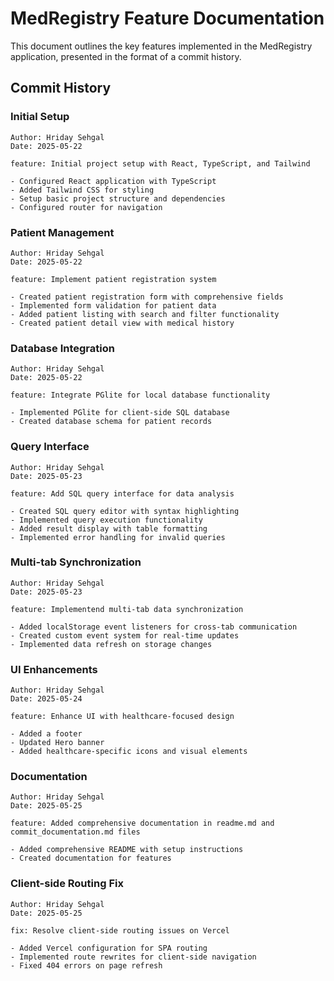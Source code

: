 # MedRegistry Feature Documentation

This document outlines the key features implemented in the MedRegistry application, presented in the format of a commit history.

## Commit History

### Initial Setup

```
Author: Hriday Sehgal
Date: 2025-05-22

feature: Initial project setup with React, TypeScript, and Tailwind

- Configured React application with TypeScript
- Added Tailwind CSS for styling
- Setup basic project structure and dependencies
- Configured router for navigation
```

### Patient Management

```
Author: Hriday Sehgal
Date: 2025-05-22

feature: Implement patient registration system

- Created patient registration form with comprehensive fields
- Implemented form validation for patient data
- Added patient listing with search and filter functionality
- Created patient detail view with medical history
```

### Database Integration

```
Author: Hriday Sehgal
Date: 2025-05-22

feature: Integrate PGlite for local database functionality

- Implemented PGlite for client-side SQL database
- Created database schema for patient records

```

### Query Interface

```
Author: Hriday Sehgal
Date: 2025-05-23

feature: Add SQL query interface for data analysis

- Created SQL query editor with syntax highlighting
- Implemented query execution functionality
- Added result display with table formatting
- Implemented error handling for invalid queries
```

### Multi-tab Synchronization

```
Author: Hriday Sehgal
Date: 2025-05-23

feature: Implementend multi-tab data synchronization

- Added localStorage event listeners for cross-tab communication
- Created custom event system for real-time updates
- Implemented data refresh on storage changes
```

### UI Enhancements

```
Author: Hriday Sehgal
Date: 2025-05-24

feature: Enhance UI with healthcare-focused design

- Added a footer
- Updated Hero banner
- Added healthcare-specific icons and visual elements
```

### Documentation

```
Author: Hriday Sehgal
Date: 2025-05-25

feature: Added comprehensive documentation in readme.md and commit_documentation.md files

- Added comprehensive README with setup instructions
- Created documentation for features

```

### Client-side Routing Fix

```
Author: Hriday Sehgal
Date: 2025-05-25

fix: Resolve client-side routing issues on Vercel

- Added Vercel configuration for SPA routing
- Implemented route rewrites for client-side navigation
- Fixed 404 errors on page refresh

```
